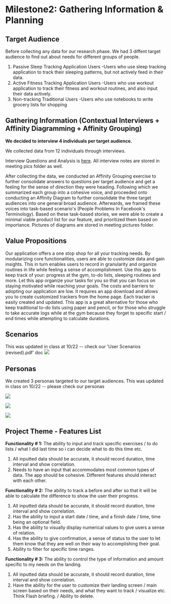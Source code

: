 # Milestone2: Gathering Information & Planning


## Target Audience

Before collecting any data for our research phase. We had 3 diffent target audience to find out about needs for different groups of people.

1. Passive Sleep Tracking Application Users
    -Users who use sleep tracking application to track their sleeping patterns, but not actively feed in their data.
2. Active Fitness Tracking Application Users
    -Users who use workout application to track their fitness and workout routines, and also input their data actively.
3. Non-tracking Traditional Users
    -Users who use notebooks to write grocery lists for shopping



## Gathering Information (Contextual Interviews + Affinity Diagramming + Affinity Grouping)

**We decided to interview 4 individuals per target audience.**

We collected data from 12 individuals through interviews. 

Interview Questions and Analysis is [here](milestone2-documents/interview.pdf). All interview notes are stored in meeting pics folder as well.

After collecting the data, we conducted an Affinity Grouping exercise to further consolidate answers to questions per target audience and get a feeling for the sense of direction they were heading. Following which we summarized each group into a cohesive voice, and proceeded onto conducting an Affinity Diagram to further consolidate the three target audiences into one general broad audience. Afterwards, we framed these voices into task-based scenario's (People Problems In Facebook's Terminology). Based on these task-based stories, we were able to create a minimal viable product list for our feature, and prioritized them based on importance. Pictures of diagrams are stored in meeting pictures folder.


## Value Propositions

Our application offers a one stop shop for all your tracking needs. By modularizing core functionalities, users are able to customize data and gain insights. This in turn enables users to record in granularity and organize routines in life while feeling a sense of accomplishment. 
Use this app to keep track of your: progress at the gym, to-do lists, sleeping routines and more. Let this app organize your tasks for you so that you can focus on staying motivated while reaching your goals. 
The costs and barriers to adopting our application are low. It requires an app download and allows you to create customized trackers from the home page. Each tracker is easily created and updated. This app is a great alternative for those who keep traditional to-do lists using paper and pencil, or for those who struggle to take accurate logs while at the gym because they forget to specific start / end times while attempting to calculate durations. 





## Scenarios
This was updated in class at 10/22 -- check our 'User Scenarios (revised).pdf' doc
![](milestone2-documents/scenarios.png)

<div class='page-break'></div>




## Personas
We created 3 personas targeted to our target audiences.
This was updated in class on 10/22 -- please check our personas

![](milestone2-documents/personas/persona-chelsea-passive.png)

<div class='page-break'></div>


![](milestone2-documents/personas/persona-jason-active.png)

<div class='page-break'></div>


![](milestone2-documents/personas/persona-heather-traditional.png)

<div class='page-break'></div>




## Project Theme - Features List

**Functionality # 1:**
The ability to input and track specific exercises / to do lists / what I did last time so i can decide what to do this time etc. 

1. All inputted data should be accurate, it should record duration, time interval and show correlation.
2. Needs to have an input that accommodates most common types of data.
The app should be cohesive. Different features should interact with each other. 


**Functionality # 2:**
The ability to track a before and after so that it will be able to calculate the difference to show the user their progress.

1. All inputted data should be accurate, it should record duration, time interval and show correlation.
2. Has the ability to input a start date / time, and a finish date / time, time being an optional field.
3. Has the ability to visually display numerical values to give users a sense of relation.
4. Has the ability to give confirmation, a sense of status to the user to let them know that they are well on their way to accomplishing their goal. 
5. Ability to filter for specific time ranges.


**Functionality # 3:**
 The ability to control the type of information and amount specific to my needs on the landing. 

1. All inputted data should be accurate, it should record duration, time interval and show correlation.
2. Have the ability for the user to customize their landing screen / main screen based on their needs, and what they want to track / visualize etc. Think Flash briefing. / Ability to delete.







